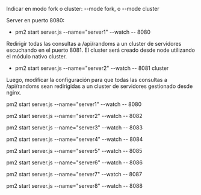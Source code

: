 Indicar en modo fork o cluster: --mode fork, o --mode cluster

Server en puerto 8080: 

- pm2 start server.js --name="server1" --watch -- 8080

Redirigir todas las consultas a /api/randoms a un cluster de servidores escuchando en el puerto 8081. El cluster será creado desde node utilizando el módulo nativo cluster.

- pm2 start server.js --name="server2" --watch -- 8081 cluster

Luego, modificar la configuración para que todas las consultas a /api/randoms sean redirigidas a un cluster de servidores gestionado desde nginx.

pm2 start server.js --name="server1" --watch -- 8080

pm2 start server.js --name="server2" --watch -- 8082

pm2 start server.js --name="server3" --watch -- 8083

pm2 start server.js --name="server4" --watch -- 8084

pm2 start server.js --name="server5" --watch -- 8085

pm2 start server.js --name="server6" --watch -- 8086

pm2 start server.js --name="server7" --watch -- 8087

pm2 start server.js --name="server8" --watch -- 8088


